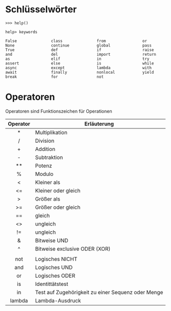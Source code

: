 # Schlüsselwörter

```console
>>> help()

help> keywords

False               class               from                or
None                continue            global              pass
True                def                 if                  raise
and                 del                 import              return
as                  elif                in                  try
assert              else                is                  while
async               except              lambda              with
await               finally             nonlocal            yield
break               for                 not
```

# Operatoren
Operatoren sind Funktionszeichen für Operationen

| Operator | Erläuterung |
| :---: |---|
| * | Multiplikation |
| / | Division |
| + | Addition |
| - | Subtraktion |
| ** | Potenz|
| % | Modulo |
| < | Kleiner als |
| <= | Kleiner oder gleich |
| > | Größer als |
| >= | Größer oder gleich |
| == | gleich |
| <> | ungleich |
| != | ungleich |
| & | Bitweise UND|
| ^ | Bitweise exclusive ODER (XOR)|
| | | Bitweise OR|
| not | Logisches NICHT |
| and | Logisches UND |
| or | Logisches ODER |
| is | Identittätstest |
| in | Test auf Zugehörigkeit zu einer Sequenz oder Menge |
| lambda | Lambda-Ausdruck |











